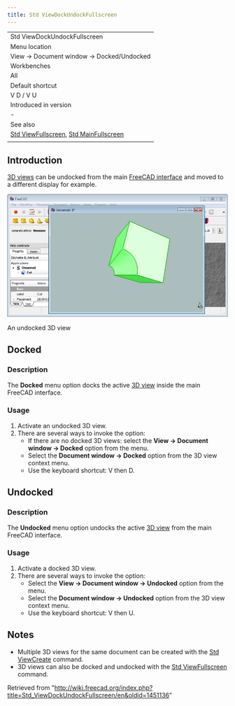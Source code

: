 ```yaml
---
title: Std ViewDockUndockFullscreen
---
```


|                                                                                                                                |
| ------------------------------------------------------------------------------------------------------------------------------ |
| Std ViewDockUndockFullscreen                                                                                                   |
| Menu location                                                                                                                  |
| View → Document window → Docked/Undocked                                                                                       |
| Workbenches                                                                                                                    |
| All                                                                                                                            |
| Default shortcut                                                                                                               |
| V D / V U                                                                                                                      |
| Introduced in version                                                                                                          |
| -                                                                                                                              |
| See also                                                                                                                       |
| [Std ViewFullscreen](/Std_ViewFullscreen "Std ViewFullscreen"), [Std MainFullscreen](/Std_MainFullscreen "Std MainFullscreen") |
|                                                                                                                                |

## Introduction

[3D views](/3D_view "3D view") can be undocked from the main [FreeCAD interface](/Interface "Interface") and moved to a different display for example.

![](/src/assets/images/FinestraNonAgganciata.png)

An undocked 3D view

## Docked

### Description

The **Docked** menu option docks the active [3D view](/3D_view "3D view") inside the main FreeCAD interface.

### Usage

1. Activate an undocked 3D view.
2. There are several ways to invoke the option:
   - If there are no docked 3D views: select the **View → Document window → Docked** option from the menu.
   - Select the **Document window → Docked** option from the 3D view context menu.
   - Use the keyboard shortcut: V then D.

## Undocked

### Description

The **Undocked** menu option undocks the active [3D view](/3D_view "3D view") from the main FreeCAD interface.

### Usage

1. Activate a docked 3D view.
2. There are several ways to invoke the option:
   - Select the **View → Document window → Undocked** option from the menu.
   - Select the **Document window → Undocked** option from the 3D view context menu.
   - Use the keyboard shortcut: V then U.

## Notes

- Multiple 3D views for the same document can be created with the [Std ViewCreate](/Std_ViewCreate "Std ViewCreate") command.
- 3D views can also be docked and undocked with the [Std ViewFullscreen](/Std_ViewFullscreen "Std ViewFullscreen") command.

Retrieved from "<http://wiki.freecad.org/index.php?title=Std_ViewDockUndockFullscreen/en&oldid=1451136>"
